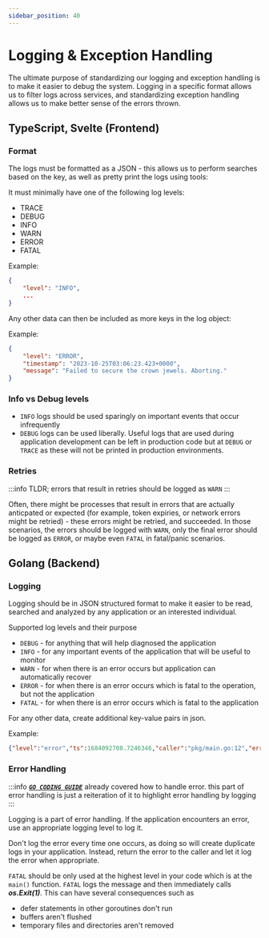 ```yaml
---
sidebar_position: 40
---
```


# Logging & Exception Handling

The ultimate purpose of standardizing our logging and exception handling is to make it easier to debug the system.
Logging in a specific format allows us to filter logs across services, and standardizing exception handling allows us
to make better sense of the errors thrown.

## TypeScript, Svelte (Frontend)

### Format

The logs must be formatted as a JSON - this allows us to perform searches based on the key, as well as pretty print
the logs using tools:

It must minimally have one of the following log levels:

-   TRACE
-   DEBUG
-   INFO
-   WARN
-   ERROR
-   FATAL

Example:

```json
{
    "level": "INFO",
    ...
}
```

Any other data can then be included as more keys in the log object:

Example:

```json
{
    "level": "ERROR",
    "timestamp": "2023-10-25T03:06:23.423+0000",
    "message": "Failed to secure the crown jewels. Aborting."
}
```

### Info vs Debug levels

-   `INFO` logs should be used sparingly on important events that occur infrequently
-   `DEBUG` logs can be used liberally. Useful logs that are used during application development can be left
    in production code but at `DEBUG` or `TRACE` as these will not be printed in production environments.

### Retries

:::info
TLDR; errors that result in retries should be logged as `WARN`
:::

Often, there might be processes that result in errors that are actually anticpated or expected (for example, token expiries,
or network errors might be retried) - these errors might be retried, and succeeded. In those scenarios, the errors should
be logged with `WARN`, only the final error should be logged as `ERROR`, or maybe even `FATAL` in fatal/panic scenarios.

## Golang (Backend)

### Logging

Logging should be in JSON structured format to make it easier to be read, searched and analyzed by any application or an
interested individual.

Supported log levels and their purpose
- `DEBUG` - for anything that will help diagnosed the application
- `INFO` - for any important events of the application that will be useful to monitor
- `WARN` - for when there is an error occurs but application can automatically recover
- `ERROR` - for when there is an error occurs which is fatal to the operation, but not the application
- `FATAL` - for when there is an error occurs which is fatal to the application

For any other data, create additional key-value pairs in json.

Example:

```json
{"level":"error","ts":1684092708.7246346,"caller":"pkg/main.go:12","error":"oh no something bad happened"}
```

### Error Handling

:::info
[***`GO CODING GUIDE`***](./30_Coding%20Guides/20_golang.md#errors) already covered how to handle error. this part of 
error handling is just a reiteration of it to highlight error handling by logging
:::

Logging is a part of error handling. If the application encounters an error, use an appropriate logging level to 
log it.

Don't log the error every time one occurs, as doing so will create duplicate logs in your application.
Instead, return the error to the caller and let it log the error when appropriate.

`FATAL` should be only used at the highest level in your code which is at the `main()` function.
`FATAL` logs the message and then immediately calls ***os.Exit(1)***. This can have several consequences such as 
- defer statements in other goroutines don't run
- buffers aren't flushed
- temporary files and directories aren't removed
